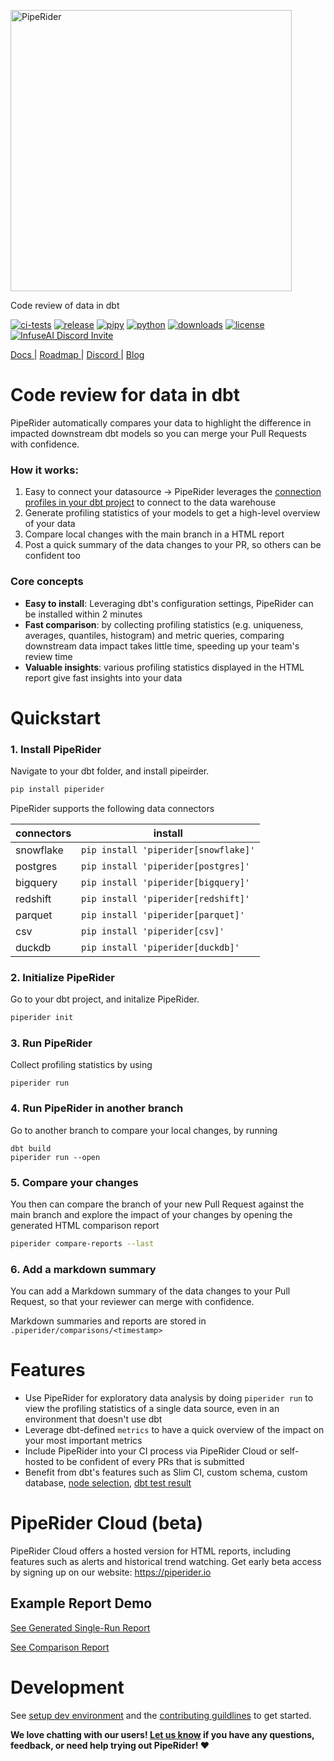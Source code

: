 <p>
  <a href="https://piperider.io" alt="piperider logo" title="Piperider Home">
    <img width="450px" src=".github/images/logo.svg" border="0" alt="PipeRider">
  </a>
</p>
<p>
  Code review of data in dbt
</p>

[![ci-tests](https://github.com/infuseai/piperider-cli/actions/workflows/tests.yaml/badge.svg)](https://github.com/infuseai/piperider-cli/actions/workflows/tests.yaml/badge.svg)
[![release](https://img.shields.io/github/release/infuseAI/piperider-cli/all.svg?style=flat-square)](https://github.com/infuseAI/piperider-cli/releases)
[![pipy](https://img.shields.io/pypi/v/piperider?style=flat-square)](https://pypi.org/project/piperider/)
[![python](https://img.shields.io/pypi/pyversions/piperider?style=flat-square)](https://pypi.org/project/piperider/)
[![downloads](https://img.shields.io/pypi/dw/piperider?style=flat-square)](https://pypi.org/project/piperider/#files)
[![license](https://img.shields.io/github/license/infuseai/piperider?style=flat-square)](https://github.com/InfuseAI/piperider/blob/main/LICENSE)
[![InfuseAI Discord Invite](https://img.shields.io/discord/664381609771925514?color=%237289DA&label=chat&logo=discord&logoColor=white&style=flat-square)](https://discord.com/invite/5zb2aK9KBV)

<p align="left">
  <a href="https://docs.piperider.io/" alt="documentation site" title="Piperider Documentation"> Docs </a> |
  <a href="https://github.com/orgs/InfuseAI/projects/1/views/1" alt="product roadmap" title="Planned Features/Changes"> Roadmap </a> |
  <a href="https://discord.com/invite/5zb2aK9KBV"> Discord </a> |
  <a href="https://blog.infuseai.io/data-reliability-automated-with-piperider-7a823521ef11"> Blog </a> 
</p>




# Code review for data in dbt

PipeRider automatically compares your data to highlight the difference in impacted downstream dbt models so you can merge your Pull Requests with confidence.


### How it works:
1. Easy to connect your datasource -> PipeRider leverages the [connection profiles in your dbt project](https://docs.getdbt.com/docs/get-started/connection-profiles) to connect to the data warehouse
2. Generate profiling statistics of your models to get a high-level overview of your data
3. Compare local changes with the main branch in a HTML report
4. Post a quick summary of the data changes to your PR, so others can be confident too



### Core concepts

* **Easy to install**: Leveraging dbt's configuration settings, PipeRider can be installed within 2 minutes
* **Fast comparison**: by collecting profiling statistics (e.g. uniqueness, averages, quantiles, histogram) and metric queries, comparing downstream data impact takes little time, speeding up your team's review time
* **Valuable insights**: various profiling statistics displayed in the HTML report give fast insights into your data



# Quickstart

### 1. Install PipeRider

Navigate to your dbt folder, and install pipeirder. 

```bash
pip install piperider
```

PipeRider supports the following data connectors

| connectors | install                              |
| ---------- | ------------------------------------ |
| snowflake  | `pip install 'piperider[snowflake]'` |
| postgres   | `pip install 'piperider[postgres]'`  |
| bigquery   | `pip install 'piperider[bigquery]'`  |
| redshift   | `pip install 'piperider[redshift]'`  |
| parquet    | `pip install 'piperider[parquet]'`   |
| csv        | `pip install 'piperider[csv]'`       |
| duckdb     | `pip install 'piperider[duckdb]'`    |


### 2. Initialize PipeRider
<!-- PipeRider will look for the `profile` in the folder's `dbt_project.yml` file, and connects with the data source linked to the profile in `~/.dbt/profiles.yml`
 -->
 Go to your dbt project, and initalize PipeRider.
 
```bash
piperider init
```

### 3. Run PipeRider
Collect profiling statistics by using 

```
piperider run
```

### 4. Run PipeRider in another branch
Go to another branch to compare your local changes, by running
```
dbt build
piperider run --open
```

### 5. Compare your changes 
You then can compare the branch of your new Pull Request against the main branch and explore the impact of your changes by opening the generated HTML comparison report

```bash
piperider compare-reports --last
```


### 6. Add a markdown summary
You can add a Markdown summary of the data changes to your Pull Request, so that your reviewer can merge with confidence.

Markdown summaries and reports are stored in
`.piperider/comparisons/<timestamp>`





# Features
* Use PipeRider for exploratory data analysis by doing `piperider run` to view the profiling statistics of a single data source, even in an environment that doesn't use dbt
* Leverage dbt-defined `metrics` to have a quick overview of the impact on your most important metrics 
* Include PipeRider into your CI process via PipeRider Cloud or self-hosted to be confident of every PRs that is submitted
* Benefit from dbt's features such as Slim CI, custom schema, custom database, [node selection](https://docs.getdbt.com/reference/node-selection/syntax), [dbt test result](https://docs.getdbt.com/docs/build/tests) 



# PipeRider Cloud (beta)
PipeRider Cloud offers a hosted version for HTML reports, including features such as alerts and historical trend watching. Get early beta access by signing up on our website: https://piperider.io


## Example Report Demo

[See Generated Single-Run Report](https://piperider-github-readme.s3.ap-northeast-1.amazonaws.com/run-0.16.0/index.html)

[See Comparison Report](https://piperider-github-readme.s3.ap-northeast-1.amazonaws.com/comparison-0.16.0/index.html)

# Development

See [setup dev environment](DEVELOP.md) and the [contributing guildlines](CONTRIBUTING.md) to get started.

**We love chatting with our users! [Let us know](mailto:product@infuseai.io) if you have any questions, feedback, or need help trying out PipeRider! :heart:**

